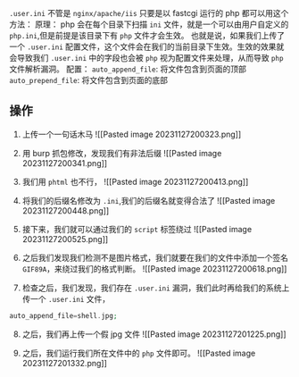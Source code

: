 `.user.ini` 不管是 `nginx/apache/iis` 只要是以 fastcgi 运行的 php 都可以用这个方法：
原理：
php 会在每个目录下扫描 `ini` 文件，就是一个可以由用户自定义的 `php.ini`,但是前提是该目录下有 `php` 文件才会生效。
也就是说，如果我们上传了一个 `.user.ini` 配置文件，这个文件会在我们的当前目录下生效。生效的效果就会导致我们 `.user.ini` 中的字段也会被 `php` 视为配置文件来处理，从而导致 `php` 文件解析漏洞。
配置：
`auto_append_file`: 将文件包含到页面的顶部
`auto_prepend_file`: 将文件包含到页面的底部

## 操作
1. 上传一个一句话木马
![[Pasted image 20231127200323.png]]
2. 用 burp 抓包修改，发现我们有非法后缀
![[Pasted image 20231127200341.png]]
3. 我们用 `phtml` 也不行，
![[Pasted image 20231127200413.png]]
4. 将我们的后缀名修改为 `.ini`,我们的后缀名就变得合法了
![[Pasted image 20231127200448.png]]

5. 接下来，我们就可以通过我们的 `script` 标签绕过
![[Pasted image 20231127200525.png]]

6. 之后我们发现我们检测不是图片格式，我们就要在我们的文件中添加一个签名 `GIF89A`，来绕过我们的格式判断。
 ![[Pasted image 20231127200618.png]]
7. 检查之后，我们发现，我们存在 `.user.ini` 漏洞，我们此时再给我们的系统上传一个 `.user.ini` 文件，
```php
auto_append_file=shell.jpg;
```

8. 之后，我们再上传一个假 jpg 文件
![[Pasted image 20231127201225.png]]

9. 之后，我们运行我们所在文件中的 `php` 文件即可。
![[Pasted image 20231127201332.png]]

